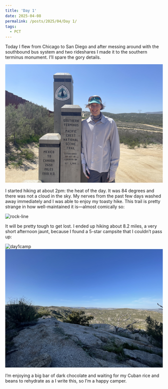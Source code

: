 ```yaml
---
title: 'Day 1'
date: 2025-04-08
permalink: /posts/2025/04/Day 1/
tags:
  - PCT
---
```


Today I flew from Chicago to San Diego and after messing around with the southbound bus system and two rideshares I made it to the southern terminus monument. I’ll spare the gory details.

![southern terminus](/images/IMG_4405.jpeg)

I started hiking at about 2pm: the heat of the day. It was 84 degrees and there was not a cloud in the sky. My nerves from the past few days washed away immediately and I was able to enjoy my toasty hike. This trail is pretty strange in how well-maintained it is—almost comically so:

![rock-line](/images/IMG_4407.jpeg)

It will be pretty tough to get lost. I ended up hiking about 8.2 miles, a very short afternoon jaunt, because I found a 5-star campsite that I couldn’t pass up:

![day1camp](/images/IMG_4417.jpeg)
![day1campview](/images/IMG_4416.jpeg)

I’m enjoying a big bar of dark chocolate and waiting for my Cuban rice and beans to rehydrate as a I write this, so I’m a happy camper.